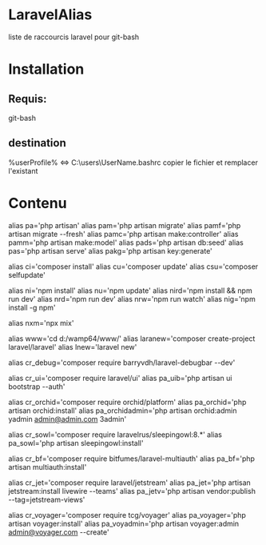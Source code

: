 # LaravelAlias
liste de raccourcis laravel pour git-bash
# Installation
## Requis: 
git-bash
## destination 
%userProfile%  <=> C:\users\UserName.bashrc
copier le fichier et remplacer l'existant
# Contenu
alias pa='php artisan'
alias pam='php artisan migrate'
alias pamf='php artisan migrate --fresh'
alias pamc='php artisan make:controller'
alias pamm='php artisan make:model'
alias pads='php artisan db:seed'
alias pas='php artisan serve'
alias pakg='php artisan key:generate'

alias ci='composer install'
alias cu='composer update'
alias csu='composer selfupdate'

alias ni='npm install'
alias nu='npm update'
alias nird='npm install && npm run dev'
alias nrd='npm run dev'
alias nrw='npm run watch'
alias nig='npm install -g npm'

alias nxm='npx mix'

alias www='cd d:/wamp64/www/'
alias laranew='composer create-project laravel/laravel'
alias lnew='laravel new'

alias cr_debug='composer require barryvdh/laravel-debugbar --dev'

alias cr_ui='composer require laravel/ui'
alias pa_uib='php artisan ui bootstrap --auth'

alias cr_orchid='composer require orchid/platform'
alias pa_orchid='php artisan orchid:install'
alias pa_orchidadmin='php artisan orchid:admin yadmin admin@admin.com 3admin'

alias cr_sowl='composer require laravelrus/sleepingowl:8.*'
alias pa_sowl='php artisan sleepingowl:install'

alias cr_bf='composer require bitfumes/laravel-multiauth'
alias pa_bf='php artisan multiauth:install'

alias cr_jet='composer require laravel/jetstream'
alias pa_jet='php artisan jetstream:install livewire --teams'
alias pa_jetv='php artisan vendor:publish --tag=jetstream-views'

alias cr_voyager='composer require tcg/voyager'
alias pa_voyager='php artisan voyager:install'
alias pa_voyadmin='php artisan voyager:admin admin@voyager.com --create'

